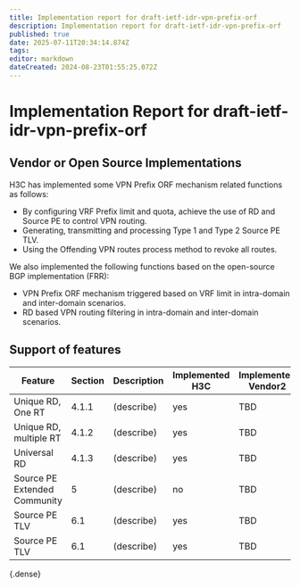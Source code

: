 ```yaml
---
title: Implementation report for draft-ietf-idr-vpn-prefix-orf
description: Implementation report for draft-ietf-idr-vpn-prefix-orf
published: true
date: 2025-07-11T20:34:14.874Z
tags: 
editor: markdown
dateCreated: 2024-08-23T01:55:25.072Z
---
```


# Implementation Report for draft-ietf-idr-vpn-prefix-orf 


## Vendor or Open Source Implementations 

H3C has implemented some VPN Prefix ORF mechanism related functions as follows:
- By configuring VRF Prefix limit and quota, achieve the use of RD and Source PE to control VPN routing. 
- Generating, transmitting and processing Type 1 and Type 2 Source PE TLV.	
- Using the Offending VPN routes process method to revoke all routes.	
 		
We also implemented the following functions based on the open-source BGP implementation (FRR):	
- VPN Prefix ORF mechanism triggered based on VRF limit in intra-domain and inter-domain scenarios.	
- RD based VPN routing filtering in intra-domain and inter-domain scenarios.



## Support of features 
| Feature  | Section | Description |	 Implemented **H3C**|  Implemented **Vendor2** |  Compliance **H3C**  | Compliance  **Vendor2** 
|---|---|---|---|---|---|---|
|  Unique RD, One RT   |  4.1.1 |  (describe) | yes | TBD |   |    | 
|  Unique RD, multiple RT   |  4.1.2|  (describe) | yes | TBD |   |    | 
|  Universal RD  |  4.1.3|  (describe) | yes | TBD |   |    | 
| Source PE Extended Community | 5 | (describe) | no | TBD |  |  | 
| Source PE TLV | 6.1 | (describe) | yes | TBD |  |  | 
| Source PE TLV | 6.1 | (describe) | yes | TBD |  |  | 
{.dense}